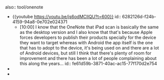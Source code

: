 also:: tool/onenote

- {{youtube https://youtu.be/js6odMCIlQU?t=600}}
  id:: 6282126d-f24b-4159-94a8-0e702e024371
  - [10:00] I know that the OneNote that iPad scan is basically the same as the desktop version and I also know that that's because Apple forces developers to publish their products specially for the device they want to target whereas with Android the app itself is the one that has to adopt to the device, it's being used on and there are  a lot of Android devices, but still I think that there's plenty of room for improvement and there has been a lot of people complaining about this along the years...
    id:: fe61d59b-3871-40ac-ac15-77f170d2e754
-
-